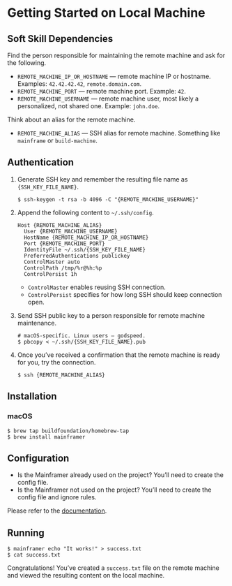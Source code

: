 # Getting Started on Local Machine

## Soft Skill Dependencies

Find the person responsible for maintaining the remote machine and ask for the following.

* `REMOTE_MACHINE_IP_OR_HOSTNAME` — remote machine IP or hostname. Examples: `42.42.42.42`, `remote.domain.com`.
* `REMOTE_MACHINE_PORT` — remote machine port. Example: `42`.
* `REMOTE_MACHINE_USERNAME` — remote machine user, most likely a personalized, not shared one. Example: `john.doe`.

Think about an alias for the remote machine.

* `REMOTE_MACHINE_ALIAS` — SSH alias for remote machine. Something like `mainframe` or `build-machine`.

## Authentication

1. Generate SSH key and remember the resulting file name as `{SSH_KEY_FILE_NAME}`.

    ```
    $ ssh-keygen -t rsa -b 4096 -C "{REMOTE_MACHINE_USERNAME}"
    ```

2. Append the following content to `~/.ssh/config`.

    ```sshconfig
    Host {REMOTE_MACHINE_ALIAS}
      User {REMOTE_MACHINE_USERNAME}
      HostName {REMOTE_MACHINE_IP_OR_HOSTNAME}
      Port {REMOTE_MACHINE_PORT}
      IdentityFile ~/.ssh/{SSH_KEY_FILE_NAME}
      PreferredAuthentications publickey
      ControlMaster auto
      ControlPath /tmp/%r@%h:%p
      ControlPersist 1h
    ```

    * `ControlMaster` enables reusing SSH connection.
    * `ControlPersist` specifies for how long SSH should keep connection open.

3. Send SSH public key to a person responsible for remote machine maintenance.

    ```shell
    # macOS-specific. Linux users — godspeed.
    $ pbcopy < ~/.ssh/{SSH_KEY_FILE_NAME}.pub
    ```

4. Once you’ve received a confirmation that the remote machine is ready for you, try the connection.

    ```
    $ ssh {REMOTE_MACHINE_ALIAS}
    ```

## Installation

### macOS

```
$ brew tap buildfoundation/homebrew-tap
$ brew install mainframer
```

## Configuration

* Is the Mainframer already used on the project? You’ll need to create the config file.
* Is the Mainframer not used on the project? You’ll need to create the config file and ignore rules.

Please refer to the [documentation](../configuration.md).

## Running

```
$ mainframer echo "It works!" > success.txt
$ cat success.txt
```

Congratulations! You’ve created a `success.txt` file on the remote machine
and viewed the resulting content on the local machine.

